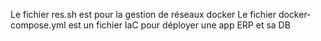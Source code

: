 Le fichier res.sh est pour la gestion de réseaux docker
Le fichier docker-compose.yml est un fichier IaC pour déployer une app ERP et sa DB
